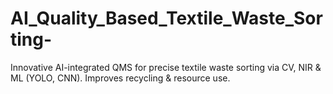 # AI_Quality_Based_Textile_Waste_Sorting-
Innovative AI-integrated QMS for precise textile waste sorting via CV, NIR &amp; ML (YOLO, CNN). Improves recycling &amp; resource use.
